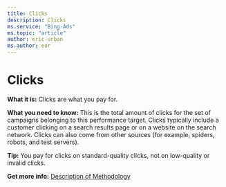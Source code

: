 ```yaml
---
title: Clicks
description: Clicks
ms.service: "Bing-Ads"
ms.topic: "article"
author: eric-urban
ms.author: eur
---
```


# Clicks

**What it is:**    Clicks are what you pay for.

**What you need to know:**   This is the total amount of clicks for the set of campaigns belonging to this performance target. Clicks typically include a customer clicking on a search results page or on a website on the search network. Clicks can also come from other sources (for example, spiders, robots, and test servers).

**Tip:**  You pay for clicks on standard-quality clicks, not on low-quality or invalid clicks.

**Get more info:**    [Description of Methodology](https://go.microsoft.com/fwlink?LinkId=550982)



